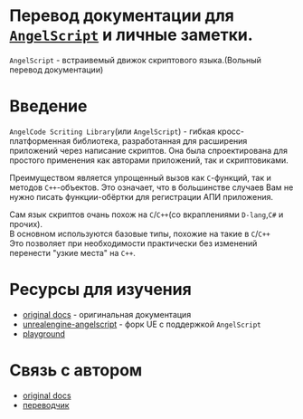 # Перевод документации для [`AngelScript`](https://www.angelcode.com/angelscript/) и личные заметки.

`AngelScript` - встраивемый движок скриптового языка.(Вольный перевод документации)

# Введение

`AngelCode Scriting Library`(или `AngelScript`) - гибкая кросс-платформенная библиотека, разработанная для расширения приложений через написание скриптов. Она была спроектирована для простого применения как авторами приложений, так и скриптовиками.

Преимуществом является упрощенный вызов как `C`-функций, так и методов `C++`-объектов. Это означает, что в большинстве случаев Вам не нужно писать функции-обёртки для регистрации АПИ приложения.

Сам язык скриптов очань похож на `C`/`C++`(со вкраплениями `D-lang`,`C#` и прочих).  
В основном используются базовые типы, похожие на такие в `C`/`C++`  
Это позволяет при необходимости практически без изменений перенести "узкие места" на `C++`.

#  Ресурсы для изучения

 - [original docs](https://www.angelcode.com/angelscript/) - оригинальная документация
 - [unrealengine-angelscript](https://angelscript.hazelight.se/) - форк UE с поддержкой `AngelScript`
 - [playground](https://github.com/max-dark/angelscript-playground)

# Связь с автором

 - [original docs](https://www.angelcode.com/angelscript/)
 - [переводчик](https://github.com/max-dark/)